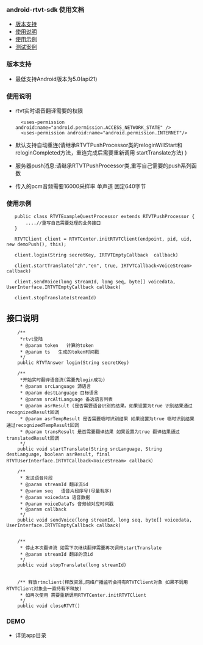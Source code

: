 ### android-rtvt-sdk 使用文档
- [版本支持](#版本支持)
- [使用说明](#使用说明)
- [使用示例](#使用示例)
- [测试案例](#DEMO)

### 版本支持
- 最低支持Android版本为5.0(api21)

### 使用说明
- rtvt实时语音翻译需要的权限
  ~~~
    <uses-permission android:name="android.permission.ACCESS_NETWORK_STATE" />
    <uses-permission android:name="android.permission.INTERNET"/>
    ~~~

- 默认支持自动重连(请继承RTVTPushProcessor类的reloginWillStart和reloginCompleted方法，重连完成后需要重新调用 startTranslate方法)
)
- 服务器push消息:请继承RTVTPushProcessor类,重写自己需要的push系列函数
- 传入的pcm音频需要16000采样率 单声道  固定640字节


### 使用示例
 ~~~
    public class RTVTExampleQuestProcessor extends RTVTPushProcessor {
        ....//重写自己需要处理的业务接口
    }
    
    RTVTClient client = RTVTCenter.initRTVTClient(endpoint, pid, uid, new demoPush(), this);

    client.login(String secretKey, IRTVTEmptyCallback  callback)

    client.startTranslate("zh","en", true, IRTVTCallback<VoiceStream> callback)
    
    client.sendVoice(long streamId, long seq, byte[] voicedata, UserInterface.IRTVTEmptyCallback callback) 
    
    client.stopTranslate(streamId)
~~~

##  接口说明
~~~
    /**
     *rtvt登陆
     * @param token   计算的token
     * @param ts   生成的token时间戳
     */
    public RTVTAnswer login(String secretKey)

    /**
     *开始实时翻译语音流(需要先login成功)
     * @param srcLanguage 源语言
     * @param destLanguage 目标语言
     * @param srcAltLanguage 备选语言列表
     * @param asrResult (是否需要语音识别的结果。如果设置为true 识别结果通过recognizedResult回调
     * @param asrTempResult 是否需要临时识别结果 如果设置为true 临时识别结果通过recognizedTempResult回调
     * @param transResult 是否需要翻译结果 如果设置为true 翻译结果通过translatedResult回调
     */
    public void startTranslate(String srcLanguage, String destLanguage, boolean asrResult, final RTVTUserInterface.IRTVTCallback<VoiceStream> callback）

    /**
     * 发送语音片段
     * @param streamId 翻译流id
     * @param seq   语音片段序号(尽量有序)
     * @param voicedata 语音数据
     * @param voiceDataTs 音频帧对应时间戳
     * @param callback
     */
    public void sendVoice(long streamId, long seq, byte[] voicedata, UserInterface.IRTVTEmptyCallback callback) 


    /**
     * 停止本次翻译流 如需下次继续翻译需要再次调用startTranslate
     * @param streamId 翻译的流id
     */
    public void stopTranslate(long streamId)


    /** 释放rtmclient(释放资源,网络广播监听会持有RTVTClient对象 如果不调用RTVTClient对象会一直持有不释放)
     * 如再次使用 需要重新调用RTVTCenter.initRTVTClient
     */
    public void closeRTVT()
~~~

### DEMO
- 详见app目录